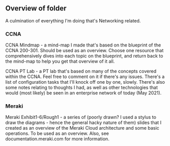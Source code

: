 ## Overview of folder

A culmination of everything I'm doing that's Networking related.

### CCNA 

CCNA Mindmap - a mind-map I made that's based on the blueprint of the CCNA 200-301. Should be used as an overview. Choose one resource that comprehensively dives into each topic on the blueprint, and return back to the mind-map to help you get that overview of it all.

CCNA PT Lab - a PT lab that's based on many of the concepts covered within the CCNA. Feel free to comment on it if there's any issues. There's a list of configuration tasks that I'll knock off one by one, slowly. There's also some notes relating to thoughts I had, as well as other technologies that would (most likely) be seen in an enterprise network of today (May 2021).


### Meraki

Meraki Exhibit1-6/Rough1 - a series of (poorly drawn? I used a stylus to draw the diagrams - hence the general hacky nature of them) slides that I created as an overview of the Meraki Cloud architecture and some basic operations. To be used as an overview. Also, see documentation.meraki.com for more information.


